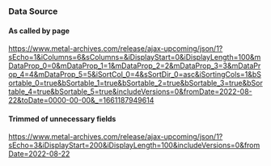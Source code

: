 
### Data Source

#### As called by page
https://www.metal-archives.com/release/ajax-upcoming/json/1?sEcho=1&iColumns=6&sColumns=&iDisplayStart=0&iDisplayLength=100&mDataProp_0=0&mDataProp_1=1&mDataProp_2=2&mDataProp_3=3&mDataProp_4=4&mDataProp_5=5&iSortCol_0=4&sSortDir_0=asc&iSortingCols=1&bSortable_0=true&bSortable_1=true&bSortable_2=true&bSortable_3=true&bSortable_4=true&bSortable_5=true&includeVersions=0&fromDate=2022-08-22&toDate=0000-00-00&_=1661187949614


#### Trimmed of unnecessary fields
https://www.metal-archives.com/release/ajax-upcoming/json/1?sEcho=3&iDisplayStart=200&iDisplayLength=100&includeVersions=0&fromDate=2022-08-22